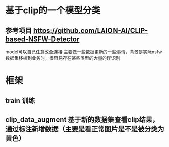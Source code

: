 # 基于clip的一个模型分类
## 参考项目 https://github.com/LAION-AI/CLIP-based-NSFW-Detector
model可以自己任意改全连接
主要做一些数据更新的一些事情，背景是实际nsfw数据集移植到业务时，很容易存在某些类型的大量的误识别
# 框架
## train 训练
## clip_data_augment 基于新的数据集查看clip结果，通过标注新增数据（主要是看正常图片是不是被分类为黄色）